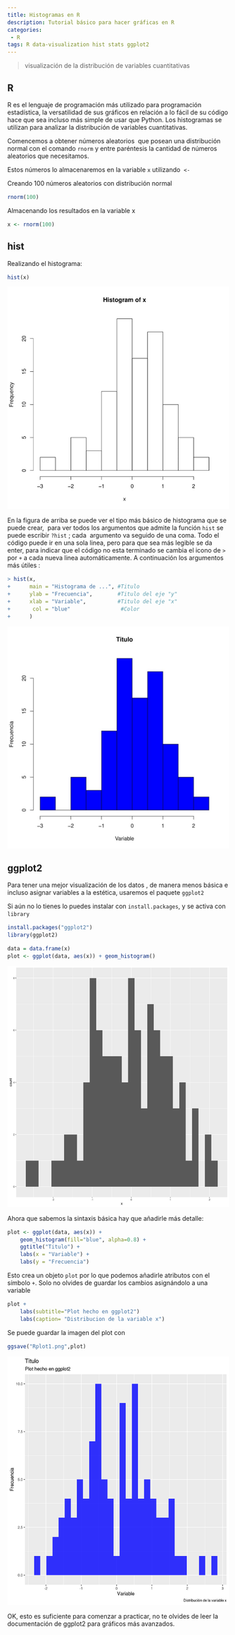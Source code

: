 ```yaml
---
title: Histogramas en R
description: Tutorial básico para hacer gráficas en R
categories:
 - R
tags: R data-visualization hist stats ggplot2
---
```


> visualización de la distribución de variables cuantitativas

## R

R es el lenguaje de programación más utilizado para programación estadística, la versatilidad de sus gráficos en relación a lo fácil de su código hace que sea incluso más simple de usar que Python.
Los histogramas se utilizan para analizar la distribución de variables cuantitativas.

Comencemos a obtener números aleatorios  que posean una distribución normal con el comando `rnorm` y entre paréntesis la cantidad de números aleatorios que necesitamos.

Estos números lo almacenaremos en la variable `x` utilizando  `<-`

Creando 100 números aleatorios con distribución normal
```R
rnorm(100)
```
Almacenando los resultados en la variable x
```R
x <- rnorm(100)
```
## hist

Realizando el histograma:
```R
hist(x)
```
![Distribución de la variable x](/assets/images/post/r-hist/Rplot1.png)

En la figura de arriba se puede ver el tipo más básico de histograma que se puede crear,  para ver todos los argumentos que admite la función `hist` se puede escribir `?hist` ; cada  argumento va seguido de una coma. Todo el código puede ir en una sola linea, pero para que sea más legible se da enter, para indicar que el código no esta terminado se cambia el icono de `>` por `+` a cada nueva linea automáticamente.
A continuación los argumentos más útiles :

```R
> hist(x,
+      main = "Histograma de ...", #Titulo
+      ylab = "Frecuencia",        #Titulo del eje "y"
+      xlab = "Variable",          #Titulo del eje "x"
+       col = "blue"                #Color
+      )
```


![Distribución de la variable x](/assets/images/post/r-hist/Rplot2.png)

## ggplot2

Para tener una mejor visualización de los datos , de manera menos básica e incluso asignar variables a la estética, usaremos el paquete `ggplot2`

Si aún no lo tienes lo puedes instalar con `install.packages`, y se activa con `library`

```r
install.packages("ggplot2")
library(ggplot2)
```

```r
data = data.frame(x)
plot <- ggplot(data, aes(x)) + geom_histogram()
```

![Distribución de la variable x hecho en ggplot2](/assets/images/post/r-hist/ggplot1.png)

Ahora que sabemos la sintaxis básica hay que añadirle más detalle:

```r
plot <- ggplot(data, aes(x)) +
	geom_histogram(fill="blue", alpha=0.8) +
	ggtitle("Titulo") +
	labs(x = "Variable") +
	labs(y = "Frecuencia")
```
Esto crea un objeto `plot` por lo que podemos añadirle atributos con el símbolo `+`. Solo no  olvides de guardar los cambios asignándolo a una variable

```r
plot +
	labs(subtitle="Plot hecho en ggplot2")
	labs(caption= "Distribucion de la variable x")
```
Se puede guardar la imagen del plot con
```r
ggsave("Rplot1.png",plot)
```

![Distribución de la variable x hecho en ggplot2](/assets/images/post/r-hist/ggplot2.png)

OK, esto es suficiente para comenzar a practicar, no te olvides de leer la documentación de ggplot2 para gráficos más avanzados.
